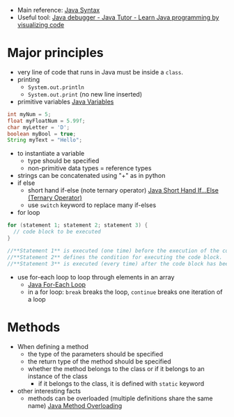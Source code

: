 - Main reference: [Java Syntax](https://www.w3schools.com/java/java_syntax.asp)
- Useful tool: [Java debugger - Java Tutor - Learn Java programming by visualizing code](https://pythontutor.com/java.html#mode=edit)

# Major principles 
- very line of code that runs in Java must be inside a `class`.
- printing 
	- `System.out.println`
	- `System.out.print` (no new line inserted)
- primitive variables [Java Variables](https://www.w3schools.com/java/java_variables.asp)
```java
int myNum = 5;
float myFloatNum = 5.99f;
char myLetter = 'D';
boolean myBool = true;
String myText = "Hello";
```
- to instantiate a variable 
	- type should be specified 
	- non-primitive data types = reference types 
- strings can be concatenated using "+" as in python 
- if else 
	- short hand if-else (note ternary operator) [Java Short Hand If...Else (Ternary Operator)](https://www.w3schools.com/java/java_conditions_shorthand.asp)
	- use `switch` keyword to replace many if-elses
- for loop 
```java
for (statement 1; statement 2; statement 3) {
  // code block to be executed
}

//**Statement 1** is executed (one time) before the execution of the code block.
//**Statement 2** defines the condition for executing the code block.
//**Statement 3** is executed (every time) after the code block has been executed.
```
- use for-each loop to loop through elements in an array 
	- [Java For-Each Loop](https://www.w3schools.com/java/java_foreach_loop.asp)
	- in a for loop: `break` breaks the loop, `continue` breaks one iteration of a loop

# Methods 
- When defining a method 
	- the type of the parameters should be specified 
	- the return type of the method should be specified 
	- whether the method belongs to the class or if it belongs to an instance of the class 
		- if it belongs to the class, it is defined with `static` keyword 
- other interesting facts 
	- methods can be overloaded (multiple definitions share the same name) [Java Method Overloading](https://www.w3schools.com/java/java_methods_overloading.asp)

